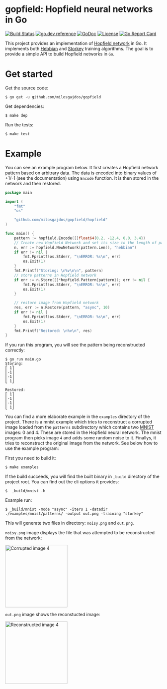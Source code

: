 # gopfield: Hopfield neural networks in Go

[![Build Status](https://github.com/milosgajdos/gopfield/workflows/CI/badge.svg)](https://github.com/milosgajdos/gopfield/actions?query=workflow%3ACI)
[![go.dev reference](https://img.shields.io/badge/go.dev-reference-007d9c?logo=go&logoColor=white&style=flat-square)](https://pkg.go.dev/github.com/milosgajdos/gopfield)
[![GoDoc](https://godoc.org/github.com/milosgajdos/gopfield?status.svg)](https://godoc.org/github.com/milosgajdos/gopfield)
[![License](https://img.shields.io/:license-apache-blue.svg)](https://opensource.org/licenses/Apache-2.0)
[![Go Report Card](https://goreportcard.com/badge/github.com/milosgajdos/gopfield)](https://goreportcard.com/report/github.com/milosgajdos/gopfield)

This project provides an implementation of [Hopfield network](https://en.wikipedia.org/wiki/Hopfield_network) in Go. It implements both [Hebbian](https://en.wikipedia.org/wiki/Hopfield_network#Hebbian_learning_rule_for_Hopfield_networks) and [Storkey](https://en.wikipedia.org/wiki/Hopfield_network#The_Storkey_learning_rule) training algorithms. The goal is to provide a simple API to build Hopfield networks in `Go`.

# Get started

Get the source code:

```
$ go get -u github.com/milosgajdos/gopfield
```

Get dependencies:

```
$ make dep
```

Run the tests:

```
$ make test
```

# Example

You can see an example program below. It first creates a Hopfield network pattern based on arbitrary data. The data is encoded into binary values of +1/-1 (see the documentation) using `Encode` function. It is then stored in the network and then restored.

```go
package main

import (
	"fmt"
	"os"

	"github.com/milosgajdos/gopfield/hopfield"
)

func main() {
	pattern := hopfield.Encode([]float64{0.2, -12.4, 0.0, 3.4})
	// Create new Hopfield Network and set its size to the length of pattern
	n, err := hopfield.NewNetwork(pattern.Len(), "hebbian")
	if err != nil {
		fmt.Fprintf(os.Stderr, "\nERROR: %s\n", err)
		os.Exit(1)
	}
	fmt.Printf("Storing: \n%v\n\n", pattern)
	// store patterns in Hopfield network
	if err := n.Store([]*hopfield.Pattern{pattern}); err != nil {
		fmt.Fprintf(os.Stderr, "\nERROR: %s\n", err)
		os.Exit(1)
	}

	// restore image from Hopfield network
	res, err := n.Restore(pattern, "async", 10)
	if err != nil {
		fmt.Fprintf(os.Stderr, "\nERROR: %s\n", err)
		os.Exit(1)
	}
	fmt.Printf("Restored: \n%v\n", res)
}
```

If you run this program, you will see the pattern being reconstructed correctly:

```
$ go run main.go
Storing:
⎡ 1⎤
⎢-1⎥
⎢-1⎥
⎣ 1⎦

Restored:
⎡ 1⎤
⎢-1⎥
⎢-1⎥
⎣ 1⎦
```

You can find a more elaborate example in the `examples` directory of the project. There is a mnist example which tries to reconstruct a corrupted image loaded from the `patterns` subdirectory which contains two [MNIST](http://yann.lecun.com/exdb/mnist/) images: 0 and 4. These are stored in the Hopfield neural network. The mnist program then picks image `4` and adds some random noise to it. Finallys, it tries to reconstruct the original image from the network. See below how to use the example program:

First you need to build it:

```
$ make examples
```

If the build succeeds, you will find the built binary in `_build` directory of the project root. You can find out the cli options it provides:

```
$  _build/mnist -h
```

Example run:

```
$ _build/mnist -mode "async" -iters 1 -datadir ./examples/mnist/patterns/ -output out.png -training "storkey"
```

This will generate two files in directory: `noisy.png` and `out.png`.

`noisy.png` image displays the file that was attempted to be reconstructed from the network:

<img src="./examples/mnist/noisy.png" alt="Corrupted image 4" width="200">


`out.png` image shows the reconstucted image:

<img src="./examples/mnist/out.png" alt="Reconstructed image 4" width="200">
